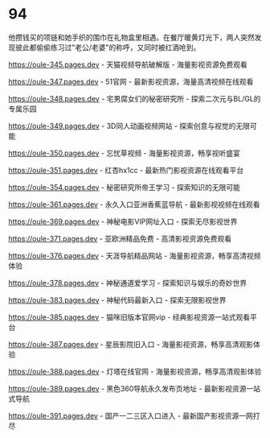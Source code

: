 # 94
他攒钱买的项链和她手织的围巾在礼物盒里相遇。在餐厅暖黄灯光下，两人突然发现彼此都偷偷练习过"老公/老婆"的称呼，又同时被红酒呛到。

https://oule-345.pages.dev - 天猫视频导航破解版 - 海量影视资源免费观看

https://oule-347.pages.dev - 51官网 - 最新影视资源，海量高清视频在线观看

https://oule-348.pages.dev - 宅男腐女们的秘密研究所 - 探索二次元与BL/GL的专属乐园

https://oule-349.pages.dev - 3D同人动画视频网站 - 探索创意与视觉的无限可能

https://oule-350.pages.dev - 忘忧草视频 - 海量影视资源，畅享视听盛宴

https://oule-351.pages.dev - 红杏hx1cc - 最新热门影视资源在线观看平台

https://oule-354.pages.dev - 秘密研究所帝王学习 - 探索知识的无限可能

https://oule-361.pages.dev - 永久入口亚洲香蕉蓝导航 - 最新影视视频在线观看

https://oule-369.pages.dev - 神秘电影VIP网址入口 - 探索无尽影视世界

https://oule-371.pages.dev - 亚欧洲精品免费 - 高清影视资源免费观看

https://oule-376.pages.dev - 天涯导航精品网站 - 海量影视资源，畅享高清视频体验

https://oule-378.pages.dev - 神秘通道爱学习 - 探索知识与娱乐的奇妙世界

https://oule-383.pages.dev - 神秘代码最新入口 - 探索无限影视世界

https://oule-385.pages.dev - 猫咪旧版本官网vip - 经典影视资源一站式观看平台

https://oule-387.pages.dev - 星辰影院旧入口 - 海量影视资源，畅享高清观影体验

https://oule-388.pages.dev - 灯塔在线官网 - 海量影视资源，畅享高清观影体验

https://oule-389.pages.dev - 黑色360导航永久发布页地址 - 最新影视资源一站式导航

https://oule-391.pages.dev - 国产一二三区入口进入 - 最新国产影视资源一网打尽
